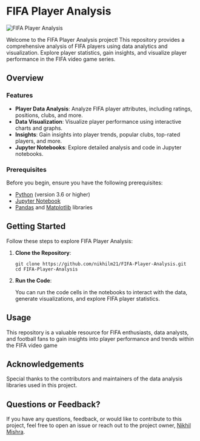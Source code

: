 # FIFA Player Analysis

![FIFA Player Analysis](https://img.shields.io/badge/FIFA%20Player%20Analysis-Insights-blue.svg)

Welcome to the FIFA Player Analysis project! This repository provides a comprehensive analysis of FIFA players using data analytics and visualization. Explore player statistics, gain insights, and visualize player performance in the FIFA video game series.

## Overview

### Features

- **Player Data Analysis**: Analyze FIFA player attributes, including ratings, positions, clubs, and more.
- **Data Visualization**: Visualize player performance using interactive charts and graphs.
- **Insights**: Gain insights into player trends, popular clubs, top-rated players, and more.
- **Jupyter Notebooks**: Explore detailed analysis and code in Jupyter notebooks.

### Prerequisites

Before you begin, ensure you have the following prerequisites:

- [Python](https://www.python.org/downloads/) (version 3.6 or higher)
- [Jupyter Notebook](https://jupyter.org/install)
- [Pandas](https://pandas.pydata.org/pandas-docs/stable/getting_started/install.html) and [Matplotlib](https://matplotlib.org/stable/users/installing.html) libraries

## Getting Started

Follow these steps to explore FIFA Player Analysis:

1. **Clone the Repository**:

   ```shell
   git clone https://github.com/nikhilm21/FIFA-Player-Analysis.git
   cd FIFA-Player-Analysis

2. **Run the Code**:

    You can run the code cells in the notebooks to interact with the data, generate visualizations, and explore FIFA player statistics.

## Usage

This repository is a valuable resource for FIFA enthusiasts, data analysts, and football fans to gain insights into player performance and trends within the FIFA video game

## Acknowledgements

Special thanks to the contributors and maintainers of the data analysis libraries used in this project.

## Questions or Feedback?

If you have any questions, feedback, or would like to contribute to this project, feel free to open an issue or reach out to the project owner, [Nikhil Mishra](https://github.com/nikhilm21).


